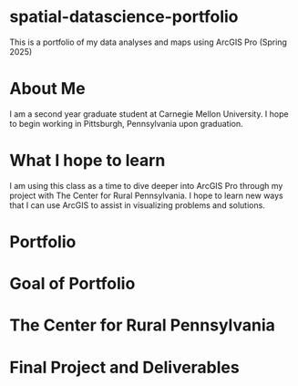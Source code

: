# spatial-datascience-portfolio
This is a portfolio of my data analyses and maps using ArcGIS Pro (Spring 2025)

# About Me 
I am a second year graduate student at Carnegie Mellon University. I hope to begin working in Pittsburgh, Pennsylvania upon graduation. 


# What I hope to learn
I am using this class as a time to dive deeper into ArcGIS Pro through my project with The Center for Rural Pennsylvania. I hope to learn new ways that I can use ArcGIS to assist in visualizing problems and solutions. 

# Portfolio


# Goal of Portfolio


# The Center for Rural Pennsylvania 


# Final Project and Deliverables
